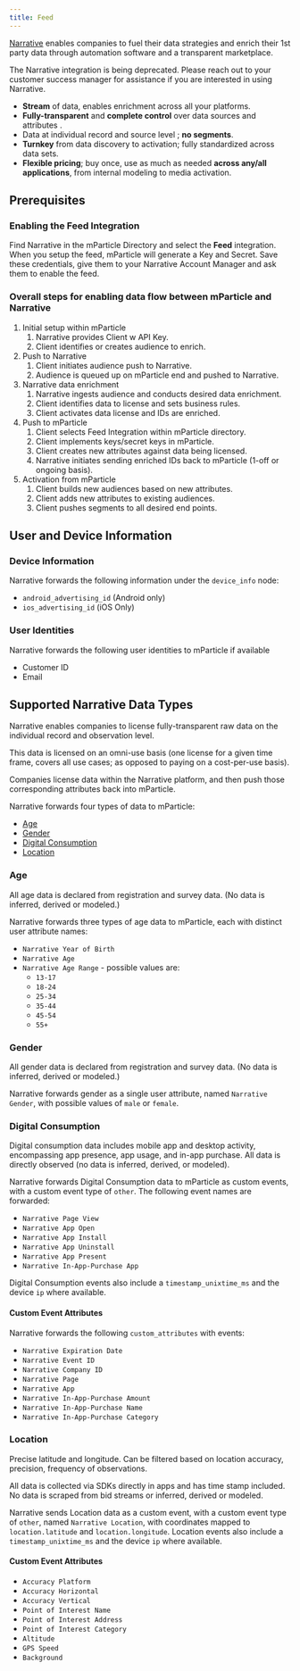 ```yaml
---
title: Feed
---
```


[Narrative](http://narrative.io) enables companies to fuel their data strategies and enrich their 1st party data through automation software and a transparent marketplace.

<aside>The Narrative integration is being deprecated.  Please reach out to your customer success manager for assistance if you are interested in using Narrative.</aside>

* **Stream** of data, enables enrichment across all your platforms.
* **Fully-transparent** and **complete control** over data sources and attributes .
* Data at individual record and source level ; **no segments**.
* **Turnkey** from data discovery to activation; fully standardized across data sets.
* **Flexible pricing**; buy once, use as much as needed **across any/all applications**, from internal modeling to media activation.

## Prerequisites

### Enabling the Feed Integration

Find Narrative in the mParticle Directory and select the **Feed** integration. When you setup the feed, mParticle will generate a Key and Secret. Save these credentials, give them to your Narrative Account Manager and ask them to enable the feed.

### Overall steps for enabling data flow between mParticle and Narrative

1. Initial setup within mParticle
   1. Narrative provides Client w API Key.
   1. Client identifies or creates audience to enrich.
1. Push to Narrative
   1. Client initiates audience push to Narrative.
   1. Audience is queued up on mParticle end and pushed to Narrative.
1. Narrative data enrichment
   1. Narrative ingests audience and conducts desired data enrichment.
   1. Client identifies data to license and sets business rules.
   1. Client activates data license and IDs are enriched.
1. Push to mParticle
   1. Client selects Feed Integration within mParticle directory.
   1. Client implements keys/secret keys in mParticle.
   1. Client creates new attributes against data being licensed.
   1. Narrative initiates sending enriched IDs back to mParticle (1-off or ongoing basis).
1. Activation from mParticle
   1. Client builds new audiences based on new attributes.
   1. Client adds new attributes to existing audiences.
   1. Client pushes segments to all desired end points.

## User and Device Information

### Device Information

Narrative forwards the following information under the `device_info` node:

* `android_advertising_id` (Android only)
* `ios_advertising_id` (iOS Only)

### User Identities

Narrative forwards the following user identities to mParticle if available

* Customer ID
* Email

## Supported Narrative Data Types

Narrative enables companies to license fully-transparent raw data on the individual record and observation level.

This data is licensed on an omni-use basis (one license for a given time frame, covers all use cases; as opposed to paying on a cost-per-use basis).

Companies license data within the Narrative platform, and then push those corresponding attributes back into mParticle.

Narrative forwards four types of data to mParticle:

* [Age](#age)
* [Gender](#gender)
* [Digital Consumption](#digital-consumption)
* [Location](#location)

### Age

All age data is declared from registration and survey data. (No data is inferred, derived or modeled.)

Narrative forwards three types of age data to mParticle, each with distinct user attribute names:

* `Narrative Year of Birth`
* `Narrative Age`
* `Narrative Age Range` - possible values are:
    * `13-17`
    * `18-24`
    * `25-34`
    * `35-44`
    * `45-54`
    * `55+`

### Gender

All gender data is declared from registration and survey data. (No data is inferred, derived or modeled.)

Narrative forwards gender as a single user attribute, named `Narrative Gender`, with possible values of `male` or `female`.

### Digital Consumption

Digital consumption data includes mobile app and desktop activity, encompassing app presence, app usage, and in-app purchase. All data is directly observed (no data is inferred, derived, or modeled).

Narrative forwards Digital Consumption data to mParticle as custom events, with a custom event type of `other`. The following event names are forwarded:

* `Narrative Page View`
* `Narrative App Open`
* `Narrative App Install`
* `Narrative App Uninstall`
* `Narrative App Present`
* `Narrative In-App-Purchase App`

Digital Consumption events also include a `timestamp_unixtime_ms` and the device `ip` where available.

#### Custom Event Attributes

Narrative forwards the following `custom_attributes` with events:

* `Narrative Expiration Date`
* `Narrative Event ID`
* `Narrative Company ID`
* `Narrative Page`
* `Narrative App`
* `Narrative In-App-Purchase Amount`
* `Narrative In-App-Purchase Name`
* `Narrative In-App-Purchase Category`

### Location

Precise latitude and longitude. Can be filtered based on location accuracy, precision, frequency of observations.

All data is collected via SDKs directly in apps and has time stamp included. No data is scraped from bid streams or inferred, derived or modeled.

Narrative sends Location data as a custom event, with a custom event type of `other`, named `Narrative Location`, with coordinates mapped to `location.latitude` and `location.longitude`. Location events also include a `timestamp_unixtime_ms` and the device `ip` where available.

#### Custom Event Attributes

* `Accuracy Platform`
* `Accuracy Horizontal`
* `Accuracy Vertical`
* `Point of Interest Name`
* `Point of Interest Address`
* `Point of Interest Category`
* `Altitude`
* `GPS Speed`
* `Background`
